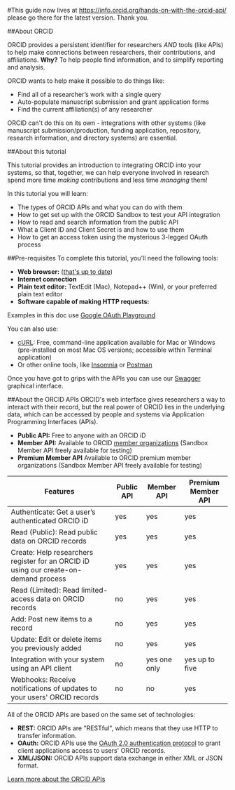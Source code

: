 #This guide now lives at https://info.orcid.org/hands-on-with-the-orcid-api/ please go there for the latest version. Thank you. 

##About ORCID

ORCID provides a persistent identifier for researchers _AND_ tools (like APIs) to help make connections between researchers, their contributions, and affiliations. **Why?** To help people find information, and to simplify reporting and analysis.

ORCID wants to help make it possible to do things like:

* Find all of a researcher’s work with a single query
* Auto-populate manuscript submission and grant application forms
* Find the current affiliation(s) of any researcher

ORCID can't do this on its own - integrations with other systems (like manuscript submission/production, funding application, repository, research information, and directory systems) are essential.

##About this tutorial

This tutorial provides an introduction to integrating ORCID into your systems, so that, together, we can help everyone involved in research spend more time *making* contributions and less time *managing* them!

In this tutorial you will learn:

 * The types of ORCID APIs and what you can do with them
 * How to get set up with the ORCID Sandbox to test your API integration
 * How to read and search information from the public API
 * What a Client ID and Client Secret is and how to use them
 * How to get an access token using the mysterious 3-legged OAuth process


##Pre-requisites
 To complete this tutorial, you'll need the following tools:

 * **Web browser:** ([that's up to date](https://support.orcid.org/hc/en-us/articles/360006895074-Technical-requirements-for-using-the-ORCID-site))
 * **Internet connection**
 * **Plain text editor:** TextEdit (Mac), Notepad++ (Win), or your preferred plain text editor
 * **Software capable of making HTTP requests:**

 Examples in this doc use [Google OAuth Playground](https://developers.google.com/oauthplayground/)

 You can also use:

- [cURL](http://curl.haxx.se/download.html): Free, command-line application available for Mac  or Windows (pre-installed on most Mac OS versions;   accessible within Terminal application)
- Or other online tools, like [Insomnia](https://insomnia.rest/) or [Postman](https://www.postman.com/)

 Once you have got to grips with the APIs you can use our [Swagger](https://pub.sandbox.orcid.org/v2.0/) graphical interface.


##About the ORCID APIs
ORCID's web interface gives researchers a way to interact with their record, but the real power of ORCID lies in the underlying data, which can be accessed by people and systems via Application Programming Interfaces (APIs).

* **Public API:** Free to anyone with an ORCID iD
* **Member API:** Available to ORCID [member organizations](https://info.orcid.org/about-membership/) (Sandbox Member API freely available for testing)
* **Premium Member API** Available to ORCID premium member organizations (Sandbox Member API freely available for testing)

| Features       | Public API | Member API |Premium Member API |
| -------------- | ---------- | ---------- | ----------------- |
Authenticate: Get a user’s authenticated ORCID iD|yes|yes|yes|
Read (Public): Read public data on ORCID records|yes|yes|yes|
Create: Help researchers register for an ORCID iD using our create-on-demand process |yes|yes|yes|
Read (Limited): Read limited-access data on ORCID records|no|yes|yes|
Add: Post new items to a record|no|yes|yes|
Update: Edit or delete items you previously added|no|yes|yes|
Integration with your system using an API client |no|yes one only|yes up to five|
Webhooks: Receive notifications of updates to your users' ORCID records|no|no|yes|

All of the ORCID APIs are  based on the same set of technologies:

* **REST:** ORCID APIs are "RESTful", which  means that they use HTTP to transfer information.
* **OAuth:** ORCID  APIs use the [OAuth 2.0 authentication protocol](https://oauth.net/2/) to grant client  applications access to users' ORCID records.
* **XML/JSON:** ORCID APIs support data exchange in either XML or JSON format.

[Learn more about the ORCID APIs](https://info.orcid.org/documentation/)
